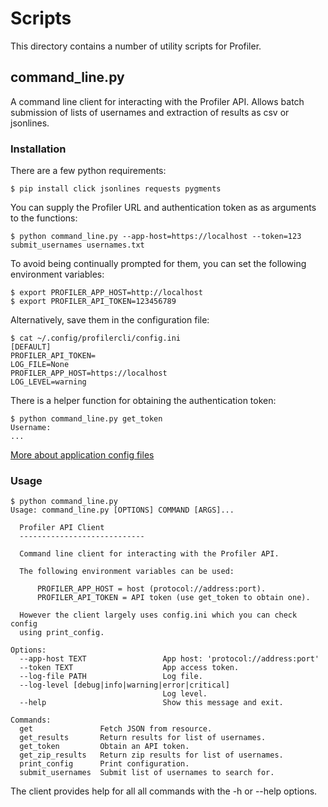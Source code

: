 # Scripts 
This directory contains a number of utility scripts for Profiler.


## command_line.py
A command line client for interacting with the Profiler API.
Allows batch submission of lists of usernames and extraction of results
as csv or jsonlines.

### Installation

There are a few python requirements:

```
$ pip install click jsonlines requests pygments
```

You can supply the Profiler URL and authentication token as
as arguments to the functions:

```
$ python command_line.py --app-host=https://localhost --token=123 submit_usernames usernames.txt
```

To avoid being continually prompted for them, you can set the following
environment variables:

```
$ export PROFILER_APP_HOST=http://localhost
$ export PROFILER_API_TOKEN=123456789
```

Alternatively, save them in the configuration file:

```
$ cat ~/.config/profilercli/config.ini
[DEFAULT]
PROFILER_API_TOKEN=
LOG_FILE=None
PROFILER_APP_HOST=https://localhost
LOG_LEVEL=warning
```

There is a helper function for obtaining the authentication token:

```
$ python command_line.py get_token
Username:
...
```

[More about application config files](http://click.pocoo.org/5/utils/#finding-application-folders)


### Usage

```
$ python command_line.py
Usage: command_line.py [OPTIONS] COMMAND [ARGS]...

  Profiler API Client
  ----------------------------

  Command line client for interacting with the Profiler API.

  The following environment variables can be used:

      PROFILER_APP_HOST = host (protocol://address:port).
      PROFILER_API_TOKEN = API token (use get_token to obtain one).

  However the client largely uses config.ini which you can check config
  using print_config.

Options:
  --app-host TEXT                 App host: 'protocol://address:port'
  --token TEXT                    App access token.
  --log-file PATH                 Log file.
  --log-level [debug|info|warning|error|critical]
                                  Log level.
  --help                          Show this message and exit.

Commands:
  get               Fetch JSON from resource.
  get_results       Return results for list of usernames.
  get_token         Obtain an API token.
  get_zip_results   Return zip results for list of usernames.
  print_config      Print configuration.
  submit_usernames  Submit list of usernames to search for.

```
The client provides help for all all commands with the -h or --help options.
